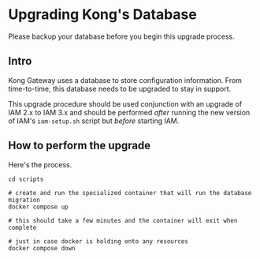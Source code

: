 # Upgrading Kong's Database

Please backup your database before you begin this upgrade process. 

## Intro

Kong Gateway uses a database to store configuration information.  From time-to-time, this database needs to be upgraded to stay in support.

This upgrade procedure should be used conjunction with an upgrade of IAM 2.x to IAM 3.x and should be performed *after* running the new version of IAM's `iam-setup.sh` script but *before* starting IAM.

## How to perform the upgrade

Here's the process. 

```
cd scripts

# create and run the specialized container that will run the database migration
docker compose up

# this should take a few minutes and the container will exit when complete

# just in case docker is holding onto any resources
docker compose down
```

